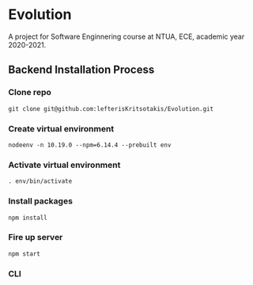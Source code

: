 # Evolution

A project for Software Enginnering course at NTUA, ECE, academic year 2020-2021.

## Backend Installation Process

### Clone repo

```git clone git@github.com:lefterisKritsotakis/Evolution.git```

### Create virtual environment

```nodeenv -n 10.19.0 --npm=6.14.4 --prebuilt env```

### Activate virtual environment

```. env/bin/activate```

### Install packages

```npm install```

### Fire up server

```npm start```

### CLI

```ev_group31 Scope --param1 value1 [--param2 value2 ...]
